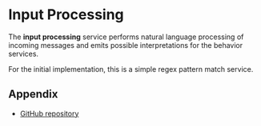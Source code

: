 # Input Processing

The **input processing** service performs natural language processing
of incoming messages and emits possible interpretations for the
behavior services.

For the initial implementation, this is a simple regex pattern match service.

## Appendix

- [GitHub repository](https://github.com/elusivebot/elusivebot-input-processing/)
